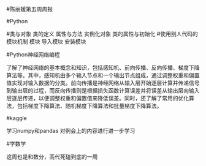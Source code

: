 #陈丽媛第五周周报

#Python
 
#类与对象
 类的定义
 属性与方法
 实例化对象
 类的属性与初始化
#使用别人代码的模块机制
 模块
 导入模块
 安装模块

#Python神经网络编程

了解了神经网络的基本概念和知识，包括感知机、前向传播、反向传播、梯度下降算法等。其中，感知机由多个输入节点和一个输出节点组成，通过调整权重和偏置值实现对输入数据的分类。前向传播是神经网络从输入层开始逐层计算并传递信号到输出层的过程，而反向传播则是根据损失函数计算误差并将误差从输出层向输入层逐层传递，以便调整权重和偏置值来降低误差。同时，还了解了常用的优化算法，包括梯度下降算法、随机梯度下降算法和批量梯度下降算法。

#kaggle

学习numpy和pandas
对例会上的内容进行进一步学习

#学数学

这周也是和数分，高代死磕到底的一周
